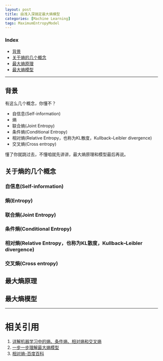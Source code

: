 ```yaml
---
layout: post
title: 由浅入深搞定最大熵模型
categories: [Machine Learning]
tags: MaximumEntropyModel
---
```


### Index
<!-- TOC -->
- [背景](#背景)
- [关于熵的几个概念](#关于熵的几个概念)
- [最大熵原理](#最大熵原理)
- [最大熵模型](#最大熵模型)
<!-- /TOC -->

---
## 背景
有这么几个概念，你懂不？
- 自信息(Self-information)
- 熵
- 联合熵(Joint Entropy)
- 条件熵(Conditional Entropy)
- 相对熵(Relative Entropy，也称为KL散度，Kullback–Leibler divergence)
- 交叉熵(Cross entropy)

懂了你就跳过去，不懂咱就先讲讲，最大熵原理和模型最后再说。

## 关于熵的几个概念
### 自信息(Self-information)
### 熵(Entropy)
### 联合熵(Joint Entropy)
### 条件熵(Conditional Entropy)
### 相对熵(Relative Entropy，也称为KL散度，Kullback–Leibler divergence)
### 交叉熵(Cross entropy)

## 最大熵原理

## 最大熵模型

---
# 相关引用
1. [详解机器学习中的熵、条件熵、相对熵和交叉熵](https://www.cnblogs.com/kyrieng/p/8694705.html)
2. [一步一步理解最大熵模型](https://www.cnblogs.com/wxquare/p/5858008.html)
3. [相对熵-百度百科](https://baike.baidu.com/item/%E7%9B%B8%E5%AF%B9%E7%86%B5/4233536?fr=aladdin)